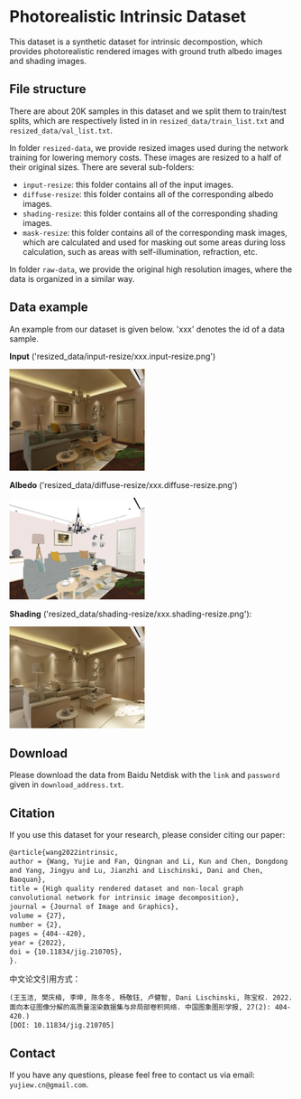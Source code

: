 # Photorealistic Intrinsic Dataset
This dataset is a synthetic dataset for intrinsic decompostion, which provides photorealistic rendered images with ground truth albedo images and shading images.


## File structure
There are about 20K samples in this dataset and we split them to train/test splits, which are respectively listed in in `resized_data/train_list.txt` and `resized_data/val_list.txt`. 

In folder `resized-data`, we provide resized images used during the network training for lowering memory costs. These images are resized to a half of their original sizes. There are several sub-folders:

* `input-resize`: this folder contains all of the input images.
* `diffuse-resize`: this folder contains all of the corresponding albedo images.
* `shading-resize`: this folder contains all of the corresponding shading images.
* `mask-resize`: this folder contains all of the corresponding mask images, which are calculated and used for masking out some areas during loss calculation, such as areas with self-illumination, refraction, etc. 

In folder `raw-data`, we provide the original high resolution images, where the data is organized in a similar way.

## Data example
An example from our dataset is given below. 'xxx' denotes the id of a data sample. 

**Input** ('resized_data/input-resize/xxx.input-resize.png')

<img src="example/02064143.input-resize.jpg" alt="MarineGEO circle logo" style="height: 180px; width:240px;"/>

**Albedo** ('resized_data/diffuse-resize/xxx.diffuse-resize.png')

<img src="example/02064143.diffuse-resize.jpg" alt="MarineGEO circle logo" style="height: 180px; width:240px;"/>

**Shading** ('resized_data/shading-resize/xxx.shading-resize.png'):

<img src="example/02064143.shading-resize.jpg" alt="MarineGEO circle logo" style="height: 180px; width:240px;"/>

## Download
Please download the data from Baidu Netdisk with the `link` and `password` given in `download_address.txt`.

## Citation
If you use this dataset for your research, please consider citing our paper:

```
@article{wang2022intrinsic,
author = {Wang, Yujie and Fan, Qingnan and Li, Kun and Chen, Dongdong and Yang, Jingyu and Lu, Jianzhi and Lischinski, Dani and Chen, Baoquan},
title = {High quality rendered dataset and non-local graph convolutional network for intrinsic image decomposition},
journal = {Journal of Image and Graphics},
volume = {27},
number = {2},
pages = {404--420},
year = {2022},
doi = {10.11834/jig.210705},
}. 
```

中文论文引用方式：
```
(王玉洁, 樊庆楠, 李坤, 陈冬冬, 杨敬钰, 卢健智, Dani Lischinski, 陈宝权. 2022. 
面向本征图像分解的高质量渲染数据集与非局部卷积网络. 中国图象图形学报, 27(2): 404-420.) 
[DOI: 10.11834/jig.210705]
```


## Contact
If you have any questions, please feel free to contact us via email: `yujiew.cn@gmail.com`.
